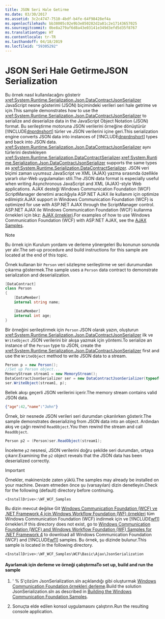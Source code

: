 ```yaml
---
title: JSON Seri Hale Getirme
ms.date: 03/30/2017
ms.assetid: 3c2c4747-7510-4bdf-b4fe-64f98428ef4a
ms.openlocfilehash: bb38005c02e9b3e850282d2a81c2e17143657025
ms.sourcegitcommit: 0be8a279af6d8a43e03141e349d3efd5d35f8767
ms.translationtype: HT
ms.contentlocale: tr-TR
ms.lasthandoff: 04/18/2019
ms.locfileid: "59305292"
---
```

# <a name="json-serialization"></a><span data-ttu-id="bdfac-102">JSON Seri Hale Getirme</span><span class="sxs-lookup"><span data-stu-id="bdfac-102">JSON Serialization</span></span>
<span data-ttu-id="bdfac-103">Bu örnek nasıl kullanılacağını gösterir <xref:System.Runtime.Serialization.Json.DataContractJsonSerializer> JavaScript nesne gösterimi (JSON) biçimindeki verileri seri hale getrime ve için.</span><span class="sxs-lookup"><span data-stu-id="bdfac-103">This sample demonstrates how to use the <xref:System.Runtime.Serialization.Json.DataContractJsonSerializer> to serialize and deserialize data in the JavaScript Object Notation (JSON) format.</span></span> <span data-ttu-id="bdfac-104">Bu serileştirme motoruna JSON verilerini örneğine dönüştürür [!INCLUDE[dnprdnshort](../../../../includes/dnprdnshort-md.md)] türler ve JSON verilerini içine geri.</span><span class="sxs-lookup"><span data-stu-id="bdfac-104">This serialization engine converts JSON data into instances of [!INCLUDE[dnprdnshort](../../../../includes/dnprdnshort-md.md)] types and back into JSON data.</span></span> <span data-ttu-id="bdfac-105"><xref:System.Runtime.Serialization.Json.DataContractJsonSerializer> aynı türlerini destekleyen <xref:System.Runtime.Serialization.DataContractSerializer>.</span><span class="sxs-lookup"><span data-stu-id="bdfac-105"><xref:System.Runtime.Serialization.Json.DataContractJsonSerializer> supports the same types as <xref:System.Runtime.Serialization.DataContractSerializer>.</span></span> <span data-ttu-id="bdfac-106">JSON veri biçimi zaman uyumsuz JavaScript ve XML (AJAX) yazma sırasında özellikle yararlı olur-Web uygulamaları stili.</span><span class="sxs-lookup"><span data-stu-id="bdfac-106">The JSON data format is especially useful when writing Asynchronous JavaScript and XML (AJAX)-style Web applications.</span></span> <span data-ttu-id="bdfac-107">AJAX desteği Windows Communication Foundation (WCF) ScriptManager denetimi aracılığıyla ASP.NET AJAX ile kullanım için optimize edilmiştir.</span><span class="sxs-lookup"><span data-stu-id="bdfac-107">AJAX support in Windows Communication Foundation (WCF) is optimized for use with ASP.NET AJAX through the ScriptManager control.</span></span> <span data-ttu-id="bdfac-108">ASP.NET AJAX ile Windows Communication Foundation (WCF) kullanma örnekleri için bkz: [AJAX örnekleri](ajax.md).</span><span class="sxs-lookup"><span data-stu-id="bdfac-108">For examples of how to use Windows Communication Foundation (WCF) with ASP.NET AJAX, see the [AJAX Samples](ajax.md).</span></span>  
  
> [!NOTE]
>  <span data-ttu-id="bdfac-109">Bu örnek için Kurulum yordamı ve derleme yönergeleri Bu konunun sonunda yer alır.</span><span class="sxs-lookup"><span data-stu-id="bdfac-109">The set-up procedure and build instructions for this sample are located at the end of this topic.</span></span>  
  
 <span data-ttu-id="bdfac-110">Örnek kullanan bir `Person` veri sözleşme serileştirme ve seri durumundan çıkarma göstermek.</span><span class="sxs-lookup"><span data-stu-id="bdfac-110">The sample uses a `Person` data contract to demonstrate serialization and deserialization.</span></span>  

```csharp
[DataContract]
class Person
{
    [DataMember]
    internal string name;

    [DataMember]
    internal int age;
}
```

 <span data-ttu-id="bdfac-111">Bir örneğini serileştirmek için `Person` JSON olarak yazın, oluşturun <xref:System.Runtime.Serialization.Json.DataContractJsonSerializer> ilk ve `WriteObject` JSON verilerini bir akışa yazmak için yöntemi.</span><span class="sxs-lookup"><span data-stu-id="bdfac-111">To serialize an instance of the `Person` type to JSON, create the <xref:System.Runtime.Serialization.Json.DataContractJsonSerializer> first and use the `WriteObject` method to write JSON data to a stream.</span></span>  

```csharp
Person p = new Person();
//Set up Person object...
MemoryStream stream1 = new MemoryStream();
DataContractJsonSerializer ser = new DataContractJsonSerializer(typeof(Person));
ser.WriteObject(stream1, p);
```

 <span data-ttu-id="bdfac-112">Bellek akışı geçerli JSON verilerini içerir.</span><span class="sxs-lookup"><span data-stu-id="bdfac-112">The memory stream contains valid JSON data.</span></span>
  
```json  
{"age":42,"name":"John"}  
```  
  
 <span data-ttu-id="bdfac-113">Örnek, bir nesnede JSON verileri seri durumdan çıkarılırken gösterir.</span><span class="sxs-lookup"><span data-stu-id="bdfac-113">The sample demonstrates deserializing from JSON data into an object.</span></span> <span data-ttu-id="bdfac-114">Ardından akış ve çağrı rewind `ReadObject`.</span><span class="sxs-lookup"><span data-stu-id="bdfac-114">You then rewind the stream and call `ReadObject`.</span></span>  

```csharp
Person p2 = (Person)ser.ReadObject(stream1);
```

 <span data-ttu-id="bdfac-115">İnceleme `p2` nesnesi, JSON verilerini doğru şekilde seri durumdan, ortaya çıkarır.</span><span class="sxs-lookup"><span data-stu-id="bdfac-115">Examining the `p2` object reveals that the JSON data has been deserialized correctly.</span></span>  
  
> [!IMPORTANT]
>  <span data-ttu-id="bdfac-116">Örnekler, makinenizde zaten yüklü.</span><span class="sxs-lookup"><span data-stu-id="bdfac-116">The samples may already be installed on your machine.</span></span> <span data-ttu-id="bdfac-117">Devam etmeden önce şu (varsayılan) dizin denetleyin.</span><span class="sxs-lookup"><span data-stu-id="bdfac-117">Check for the following (default) directory before continuing.</span></span>  
>   
>  `<InstallDrive>:\WF_WCF_Samples`  
>   
>  <span data-ttu-id="bdfac-118">Bu dizin mevcut değilse Git [Windows Communication Foundation (WCF) ve .NET Framework 4 için Windows Workflow Foundation (WF) örnekleri](https://go.microsoft.com/fwlink/?LinkId=150780) tüm Windows Communication Foundation (WCF) indirmek için ve [!INCLUDE[wf1](../../../../includes/wf1-md.md)] örnekleri.</span><span class="sxs-lookup"><span data-stu-id="bdfac-118">If this directory does not exist, go to [Windows Communication Foundation (WCF) and Windows Workflow Foundation (WF) Samples for .NET Framework 4](https://go.microsoft.com/fwlink/?LinkId=150780) to download all Windows Communication Foundation (WCF) and [!INCLUDE[wf1](../../../../includes/wf1-md.md)] samples.</span></span> <span data-ttu-id="bdfac-119">Bu örnek, şu dizinde bulunur.</span><span class="sxs-lookup"><span data-stu-id="bdfac-119">This sample is located in the following directory.</span></span>  
>   
>  `<InstallDrive>:\WF_WCF_Samples\WCF\Basic\Ajax\JsonSerialization`  
  
#### <a name="to-set-up-build-and-run-the-sample"></a><span data-ttu-id="bdfac-120">Ayarlamak için derleme ve örneği çalıştırma</span><span class="sxs-lookup"><span data-stu-id="bdfac-120">To set up, build and run the sample</span></span>  
  
1. <span data-ttu-id="bdfac-121">' % S'çözüm JsonSerialization.sln açıklandığı gibi oluşturmak [Windows Communication Foundation örnekleri derleme](../../../../docs/framework/wcf/samples/building-the-samples.md).</span><span class="sxs-lookup"><span data-stu-id="bdfac-121">Build the solution JsonSerialization.sln as described in [Building the Windows Communication Foundation Samples](../../../../docs/framework/wcf/samples/building-the-samples.md).</span></span>  
  
2. <span data-ttu-id="bdfac-122">Sonuçta elde edilen konsol uygulamasını çalıştırın.</span><span class="sxs-lookup"><span data-stu-id="bdfac-122">Run the resulting console application.</span></span>  
